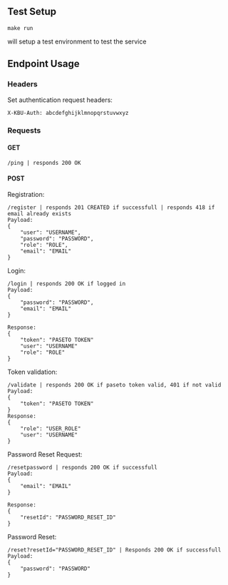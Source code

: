 ## Test Setup
```
make run
```
will setup a test environment to test the service

## Endpoint Usage
### Headers
Set authentication request headers:
```
X-KBU-Auth: abcdefghijklmnopqrstuvwxyz
```

### Requests
#### GET
```
/ping | responds 200 OK
```

#### POST
Registration:
```
/register | responds 201 CREATED if successfull | responds 418 if email already exists
Payload:
{
    "user": "USERNAME",
    "password": "PASSWORD",
    "role": "ROLE",
    "email": "EMAIL"
}
```
Login:
```
/login | responds 200 OK if logged in
Payload:
{
    "password": "PASSWORD",
    "email": "EMAIL"
}

Response:
{
    "token": "PASETO TOKEN"
    "user": "USERNAME"
    "role": "ROLE"
}
```
Token validation:
```
/validate | responds 200 OK if paseto token valid, 401 if not valid
Payload:
{
    "token": "PASETO TOKEN"
}
Response:
{
    "role": "USER_ROLE"
    "user": "USERNAME"
}
```
Password Reset Request:
```
/resetpassword | responds 200 OK if successfull
Payload:
{
    "email": "EMAIL"
}

Response:
{
    "resetId": "PASSWORD_RESET_ID"
}
```
Password Reset:
```
/reset?resetId="PASSWORD_RESET_ID" | Responds 200 OK if successfull
Payload:
{
    "password": "PASSWORD"
}
```
